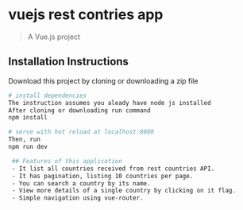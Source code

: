 # vuejs rest contries app

> A Vue.js project

## Installation Instructions

Download this project by cloning or downloading a zip file

```bash
# install dependencies
The instruction assumes you aleady have node js installed
After cloning or downloading run command
npm install

# serve with hot reload at localhost:8080
Then, run
npm run dev

 ## Features of this application
 - It list all countries received from rest countries API.
 - It has pagination, listing 10 countries per page.
 - You can search a country by its name.
 - View more details of a single country by clicking on it flag.
 - Simple navigation using vue-router.
```
